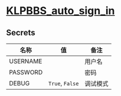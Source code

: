 # [KLPBBS_auto_sign_in](https://github.com/xyz8848/KLPBBS_auto_sign_in)
## Secrets

|名称|值|备注|
|-|-|-|
|USERNAME| |用户名|
|PASSWORD| |密码|
|DEBUG|`True`, `False`|调试模式|